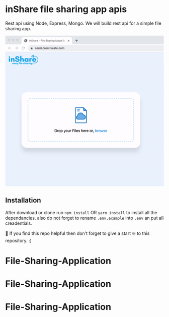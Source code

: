 # inShare file sharing app apis

Rest api using Node, Express, Mongo.
We will build rest api for a simple file sharing app. 

![demo gif](https://github.com/anurag7820/File-Sharing-Application/blob/main/inshare%20demo.gif)





## Installation 
After download or clone run `npm install` OR `yarn install` to install all the dependancies.
also do not forget to rename `.env.example` into `.env` an put all creadentials.

🙏 If you find this repo helpful then don't forget to give a start ❇️ to this repository. :)
# File-Sharing-Application
# File-Sharing-Application
# File-Sharing-Application
